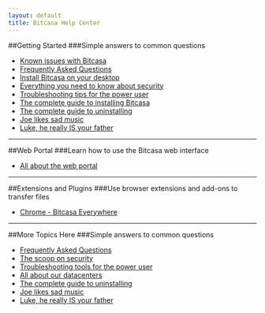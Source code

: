 ```yaml
---
layout: default
title: Bitcasa Help Center
---
```


##Getting Started
###Simple answers to common questions
* [Known issues with Bitcasa](product/known-issues)
* [Frequently Asked Questions](getstarted/faq)
* [Install Bitcasa on your desktop](getstarted/desktop)
* [Everything you need to know about security](#)
* [Troubleshooting tips for the power user](#)
* [The complete guide to installing Bitcasa](#)
* [The complete guide to uninstalling](#)
* [Joe likes sad music](#)
* [Luke, he really IS your father](#)

---

##Web Portal
###Learn how to use the Bitcasa web interface

* [All about the web portal](web/webportal)

---

##Extensions and Plugins
###Use browser extensions and add-ons to transfer files

* [Chrome - Bitcasa Everywhere](extensions/chrome-extension)

---

##More Topics Here
###Simple answers to common questions


* [Frequently Asked Questions](#)
* [The scoop on security](#)
* [Troubleshooting tools for the power user](#)
* [All about our datacenters](#)
* [The complete guide to uninstalling](#)
* [Joe likes sad music](#)
* [Luke, he really IS your father](#)



